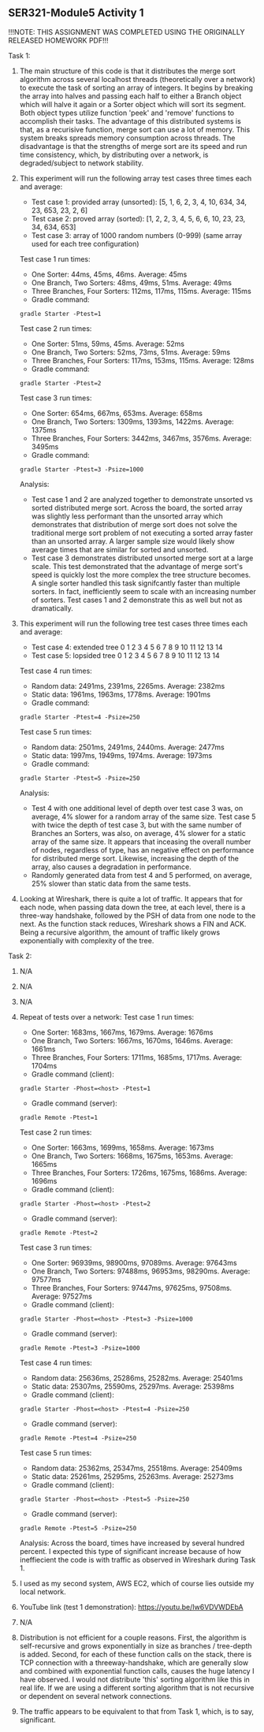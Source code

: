 ## SER321-Module5 Activity 1

!!!NOTE: THIS ASSIGNMENT WAS COMPLETED USING THE ORIGINALLY RELEASED HOMEWORK PDF!!!

Task 1:

1. The main structure of this code is that it distributes the merge sort algorithm across several localhost threads (theoretically over a network) to execute the task of sorting an array of integers.  It begins by breaking the array into halves and passing each half to either a Branch object which will halve it again or a Sorter object which will sort its segment.  Both object types utilize function 'peek' and 'remove' functions to accomplish their tasks.  The advantage of this distributed systems is that, as a recurisive function, merge sort can use a lot of memory.  This system breaks spreads memory consumption across threads.  The disadvantage is that the strengths of merge sort are its speed and run time consistency, which, by distributing over a network, is degraded/subject to network stability.

2. This experiment will run the following array test cases three times each and average:
	* Test case 1: provided array (unsorted): [5, 1, 6, 2, 3, 4, 10, 634, 34, 23, 653, 23, 2, 6]
	* Test case 2: proved array (sorted):     [1, 2, 2, 3, 4, 5, 6, 6, 10, 23, 23, 34, 634, 653]
	* Test case 3: array of 1000 random numbers (0-999) (same array used for each tree configuration)

	Test case 1 run times:
	* One Sorter:                    44ms,  45ms,  46ms. Average:  45ms
	* One Branch, Two Sorters:       48ms,  49ms,  51ms. Average:  49ms
	* Three Branches, Four Sorters: 112ms, 117ms, 115ms. Average: 115ms
	* Gradle command:
	```
	gradle Starter -Ptest=1
	```

	Test case 2 run times:
	* One Sorter:                    51ms,  59ms,  45ms. Average:  52ms
	* One Branch, Two Sorters:       52ms,  73ms,  51ms. Average:  59ms
	* Three Branches, Four Sorters: 117ms, 153ms, 115ms. Average: 128ms
	* Gradle command:
	```
	gradle Starter -Ptest=2
	```

	Test case 3 run times:
	* One Sorter:                    654ms,  667ms,  653ms. Average:  658ms
	* One Branch, Two Sorters:      1309ms, 1393ms, 1422ms. Average: 1375ms
	* Three Branches, Four Sorters: 3442ms, 3467ms, 3576ms. Average: 3495ms
	* Gradle command:
	```
	gradle Starter -Ptest=3 -Psize=1000
	```

	Analysis:
	* Test case 1 and 2 are analyzed together to demonstrate unsorted vs sorted distributed merge sort.  Across the board, the sorted array was slightly less performant than the unsorted array which demonstrates that distribution of merge sort does not solve the traditional merge sort problem of not executing a sorted array faster than an unsorted array.  A larger sample size would likely show average times that are similar for sorted and unsorted.
	* Test case 3 demonstrates distributed unsorted merge sort at a large scale.  This test demonstrated that the advantage of merge sort's speed is quickly lost the more complex the tree structure becomes.  A single sorter handled this task signifcantly faster than multiple sorters.  In fact, inefficiently seem to scale with an increasing number of sorters.  Test cases 1 and 2 demonstrate this as well but not as dramatically.

3. This experiment will run the following tree test cases three times each and average:
	* Test case 4: extended tree
	            0
          1           2
       3     4     5     6
     7   8 9  10 11 12 13 14
	* Test case 5: lopsided tree
	           0
              1 2
             3 4
            5 6
           7 8
         9 10
       11 12
     13 14

    Test case 4 run times:
    * Random data: 2491ms, 2391ms, 2265ms. Average: 2382ms
    * Static data: 1961ms, 1963ms, 1778ms. Average: 1901ms
    * Gradle command:
	```
	gradle Starter -Ptest=4 -Psize=250
	```
	
    Test case 5 run times:
    * Random data: 2501ms, 2491ms, 2440ms. Average: 2477ms
    * Static data: 1997ms, 1949ms, 1974ms. Average: 1973ms
    * Gradle command:
	```
	gradle Starter -Ptest=5 -Psize=250
	```

    Analysis:
    * Test 4 with one additional level of depth over test case 3 was, on average, 4% slower for a random array of the same size. Test case 5 with twice the depth of test case 3, but with the same number of Branches an Sorters, was also, on average, 4% slower for a static array of the same size.  It appears that inceasing the overall number of nodes, regardless of type, has an negative effect on performance for distributed merge sort.  Likewise, increasing the depth of the array, also causes a degradation in performance.
    * Randomly generated data from test 4 and 5 performed, on average, 25% slower than static data from the same tests.  

4. Looking at Wireshark, there is quite a lot of traffic.  It appears that for each node, when passing data down the tree, at each level, there is a three-way handshake, followed by the PSH of data from one node to the next.  As the function stack reduces, Wireshark shows a FIN and ACK.  Being a recursive algorithm, the amount of traffic likely grows exponentially with complexity of the tree.

Task 2:

1. N/A

2. N/A

3. N/A

4. Repeat of tests over a network:
	Test case 1 run times:
	* One Sorter:                   1683ms, 1667ms, 1679ms. Average: 1676ms
	* One Branch, Two Sorters:      1667ms, 1670ms, 1646ms. Average: 1661ms
	* Three Branches, Four Sorters: 1711ms, 1685ms, 1717ms. Average: 1704ms
	* Gradle command (client):
	```
	gradle Starter -Phost=<host> -Ptest=1
	```
	* Gradle command (server):
	```
	gradle Remote -Ptest=1
	```

	Test case 2 run times:
	* One Sorter:                   1663ms, 1699ms, 1658ms. Average: 1673ms
	* One Branch, Two Sorters:      1668ms, 1675ms, 1653ms. Average: 1665ms
	* Three Branches, Four Sorters: 1726ms, 1675ms, 1686ms. Average: 1696ms
	* Gradle command (client):
	```
	gradle Starter -Phost=<host> -Ptest=2
	```
	* Gradle command (server):
	```
	gradle Remote -Ptest=2
	```

	Test case 3 run times:
	* One Sorter:                   96939ms, 98900ms, 97089ms. Average: 97643ms
	* One Branch, Two Sorters:      97488ms, 96953ms, 98290ms. Average: 97577ms
	* Three Branches, Four Sorters: 97447ms, 97625ms, 97508ms. Average: 97527ms
	* Gradle command (client):
	```
	gradle Starter -Phost=<host> -Ptest=3 -Psize=1000
	```
	* Gradle command (server):
	```
	gradle Remote -Ptest=3 -Psize=1000
	```

	Test case 4 run times:
    * Random data: 25636ms, 25286ms, 25282ms. Average: 25401ms
    * Static data: 25307ms, 25590ms, 25297ms. Average: 25398ms
	* Gradle command (client):
	```
	gradle Starter -Phost=<host> -Ptest=4 -Psize=250
	```
	* Gradle command (server):
	```
	gradle Remote -Ptest=4 -Psize=250
	```
	
    Test case 5 run times:
    * Random data: 25362ms, 25347ms, 25518ms. Average: 25409ms
    * Static data: 25261ms, 25295ms, 25263ms. Average: 25273ms
	* Gradle command (client):
	```
	gradle Starter -Phost=<host> -Ptest=5 -Psize=250
	```
	* Gradle command (server):
	```
	gradle Remote -Ptest=5 -Psize=250
	```

	Analysis:  Across the board, times have increased by several hundred percent.  I expected this type of significant increase because of how ineffiecient the code is with traffic as observed in Wireshark during Task 1.

5. I used as my second system, AWS EC2, which of course lies outside my local network.

6. YouTube link (test 1 demonstration): https://youtu.be/Iw6VDVWDEbA

7. N/A

8. Distribution is not efficient for a couple reasons.  First, the algorithm is self-recursive and grows exponentially in size as branches / tree-depth is added.  Second, for each of these function calls on the stack, there is TCP connection with a threeway-handshake, which are generally slow and combined with exponential function calls, causes the huge latency I have observed.  I would not distribute 'this' sorting algorithm like this in real life. If we are using a different sorting algorithm that is not recursive or dependent on several network connections.

9. The traffic appears to be equivalent to that from Task 1, which, is to say, significant.